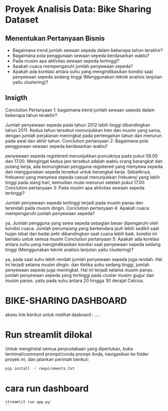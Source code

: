 # Proyek Analisis Data: Bike Sharing Dataset

## Menentukan Pertanyaan Bisnis
- Bagaimana trend jumlah sewaan sepeda dalam beberapa tahun terakhir?
- Bagaimana pola penggunaan sewaan sepeda berdasarkan waktu?
- Pada musim apa aktivitas sewaan sepeda tertinggi?
- Apakah cuaca mempengaruhi jumlah penyewaan sepeda?
- Apakah ada korelasi antara suhu yang mengindikasikan kondisi saat penyewaan sepeda sedang tinggi (Menggunakan teknik analisis lanjutan yaitu clustering)?


## Insigth
Conclution Pertanyaan 1: bagaimana trend jumlah sewaan sepeda dalam beberapa tahun terakhir?

Jumlah penyewaan sepeda pada tahun 2012 lebih tinggi dibandingkan tahun 2011. Kedua tahun tersebut menunjukkan tren dan musim yang sama, dengan jumlah perjalanan meningkat pada pertengahan tahun dan menurun pada awal dan akhir tahun.
Conclution pertanyaan 2: Bagaimana pola penggunaan sewaan sepeda berdasarkan waktu?

penyewaan sepeda registered menunjukkan puncaknya pada pukul 08.00 dan 17.00. Mengingat kedua jam tersebut adalah waktu orang berangkat dan pulang kerja, ada kemungkinan pengguna registered yang menyewa sepeda dan menggunakan sepeda tersebut untuk berangkat kerja. Sebaliknya, frekuensi yang menyewa sepeda casual menunjukkan frekuensi yang lebih tinggi pada siang hari, kemudian mulai menurun setelah pukul 17.00.
Conclution pertanyaan 3: Pada musim apa aktivitas sewaan sepeda tertinggi?

Jumlah penyewaan sepeda tertinggi terjadi pada musim panas dan terendah pada musim dingin.
Conclution pertanyaan 4: Apakah cuaca mempengaruhi jumlah penyewaan sepeda?

ya, Jumlah pengguna yang sewa sepeda sebagian besar dipengaruhi oleh kondisi cuaca. Jumlah penumpang yang berkendara jauh lebih sedikit saat hujan lebat dan badai petir dibandingkan saat cuaca lebih baik. kondisi ini berlaku untuk semua musim
Conclution pertanyaan 5: Apakah ada korelasi antara suhu yang mengindikasikan kondisi saat penyewaan sepeda sedang tinggi (Menggunakan teknik analisis lanjutan yaitu clustering)?

ya, pada saat suhu lebih rendah jumlah penyewaan sepeda juga rendah. Hal ini terjadi selama musim dingin. dan Ketika suhu sedang tinggi, jumlah penyewaan sepeda juga meningkat. Hal ini terjadi selama musim panas. jumlah penyewaan sepeda yang tertinggi pada cluster musim gugur dan musim panas. yaitu pada suhu antara 20 hingga 30 derajat Celcius.


# BIKE-SHARING DASHBOARD
akses link berikut untuk melihat dasboard : ....

# Run streamlit dilokal
Untuk menginstal semua perpustakaan yang diperlukan, buka terminal/command prompt/conda prompt Anda, navigasikan ke folder proyek ini, dan jalankan perintah berikut:
```bash
pip install -r requirements.txt
```

# cara run dashboard
```bash
streamlit run app.py'
'''
